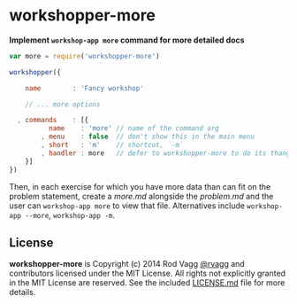 # workshopper-more

**Implement `workshop-app more` command for more detailed docs**

```js
var more = require('workshopper-more')

workshopper({

    name        : 'Fancy workshop'

    // ... more options

  , commands    : [{
          name    : 'more' // name of the command arg
        , menu    : false  // don't show this in the main menu
        , short   : 'm'    // shortcut, `-m`
        , handler : more   // defer to workshopper-more to do its thang
    }]
})
```

Then, in each exercise for which you have more data than can fit on the problem statement, create a *more.md* alongside the *problem.md* and the user can `workshop-app more` to view that file. Alternatives include `workshop-app --more`, `workshop-app -m`.

## License

**workshopper-more** is Copyright (c) 2014 Rod Vagg [@rvagg](https://twitter.com/rvagg) and contributors licensed under the MIT License. All rights not explicitly granted in the MIT License are reserved. See the included [LICENSE.md](./LICENSE.md) file for more details.
